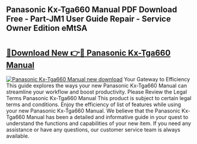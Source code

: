 ## Panasonic Kx-Tga660 Manual PDF Download Free - Part-JM1 User Guide Repair - Service Owner Edition eMtSA

# <h2><a href="http://cf16040.oget.top/?id=Panasonic+Kx-Tga660+Manual">🔗Download New 👉🔴 Panasonic Kx-Tga660 Manual</a></h2>

[![Panasonic Kx-Tga660 Manual new download](https://i.imgur.com/5g1atiW.png)](http://cf16040.oget.top/?id=Panasonic+Kx-Tga660+Manual)
Your Gateway to Efficiency This guide explores the ways your new Panasonic Kx-Tga660 Manual can streamline your workflow and boost productivity. Please Review the Legal Terms Panasonic Kx-Tga660 Manual This product is subject to certain legal terms and conditions. Enjoy the efficiency of list of features while using your new Panasonic Kx-Tga660 Manual. We believe that the Panasonic Kx-Tga660 Manual has been a detailed and informative guide in your quest to understand the functions and capabilities of your new item. If you need any assistance or have any questions, our customer service team is always available.
